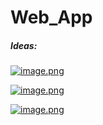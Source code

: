 # Web_App

##### Ideas:

[![image.png](https://i.postimg.cc/CKgcNvP9/image.png)](https://postimg.cc/w1w5xkdk)

[![image.png](https://i.postimg.cc/FRFDtYQZ/image.png)](https://postimg.cc/4KMzVNy7)

[![image.png](https://i.postimg.cc/SsSs4hRq/image.png)](https://postimg.cc/p9SxQ3K1)
